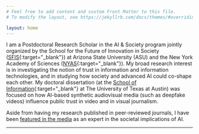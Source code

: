 ```yaml
---
# Feel free to add content and custom Front Matter to this file.
# To modify the layout, see https://jekyllrb.com/docs/themes/#overriding-theme-defaults

layout: home
---
```


I am a Postdoctoral Research Scholar in the AI & Society program jointly organized by the School for the Future of Innovation in Society ([SFIS](https://sfis.asu.edu){:target="_blank"}) at Arizona State University (ASU) and the New York Academy of Sciences ([NYAS](https://nyas.org){:target="_blank"}). My broad research interest is in investigating the notion of trust in information and information technologies, and in studying how society and advanced AI could co-shape each other. My doctoral dissertation (at the [School of Information](https://ischool.utexas.edu){:target="_blank"} at The University of Texas at Austin) was focused on how AI-based synthetic audiovisual media (such as deepfake videos) influence public trust in video and in visual journalism.

Aside from having my research published in peer-reviewed journals, I have been [featured in the media](/media-appearances/) as an expert in the societal implications of AI.

---

